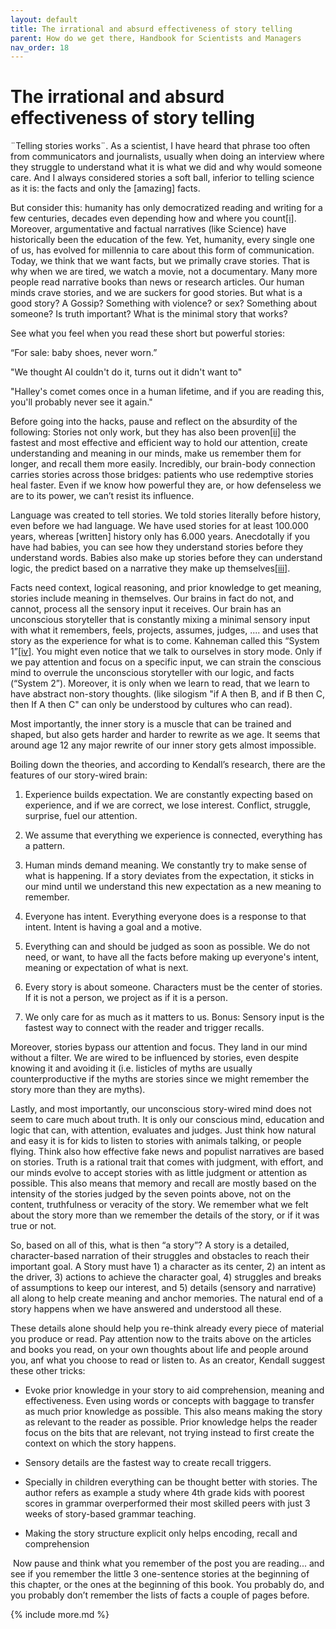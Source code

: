```yaml
---
layout: default
title: The irrational and absurd effectiveness of story telling
parent: How do we get there, Handbook for Scientists and Managers
nav_order: 18
---
```


# The irrational and absurd effectiveness of story telling

¨Telling stories works¨. As a scientist, I have heard that phrase too often from communicators and journalists, usually when doing an interview where they struggle to understand what it is what we did and why would someone care. And I always considered stories a soft ball, inferior to telling science as it is: the facts and only the [amazing] facts.

But consider this: humanity has only democratized reading and writing for a few centuries, decades even depending how and where you count[[i]](#_edn1). Moreover, argumentative and factual narratives (like Science) have historically been the education of the few. Yet, humanity, every single one of us, has evolved for millennia to care about this form of communication. Today, we think that we want facts, but we primally crave stories. That is why when we are tired, we watch a movie, not a documentary. Many more people read narrative books than news or research articles. Our human minds crave stories, and we are suckers for good stories. But what is a good story? A Gossip? Something with violence? or sex? Something about someone? Is truth important? What is the minimal story that works?

See what you feel when you read these short but powerful stories:

“For sale: baby shoes, never worn.”

"We thought AI couldn't do it, turns out it didn't want to"

"Halley's comet comes once in a human lifetime, and if you are reading this, you'll probably never see it again."

Before going into the hacks, pause and reflect on the absurdity of the following: Stories not only work, but they has also been proven[[ii]](#_edn2) the fastest and most effective and efficient way to hold our attention, create understanding and meaning in our minds, make us remember them for longer, and recall them more easily. Incredibly, our brain-body connection carries stories across those bridges: patients who use redemptive stories heal faster. Even if we know how powerful they are, or how defenseless we are to its power, we can’t resist its influence.

Language was created to tell stories. We told stories literally before history, even before we had language. We have used stories for at least 100.000 years, whereas [written] history only has 6.000 years. Anecdotally if you have had babies, you can see how they understand stories before they understand words. Babies also make up stories before they can understand logic, the predict based on a narrative they make up themselves[[iii]](#_edn3).

Facts need context, logical reasoning, and prior knowledge to get meaning, stories include meaning in themselves. Our brains in fact do not, and cannot, process all the sensory input it receives. Our brain has an unconscious storyteller that is constantly mixing a minimal sensory input with what it remembers, feels, projects, assumes, judges, .... and uses that story as the experience for what is to come. Kahneman called this “System 1”[[iv]](#_edn4). You might even notice that we talk to ourselves in story mode. Only if we pay attention and focus on a specific input, we can strain the conscious mind to overrule the unconscious storyteller with our logic, and facts (“System 2”). Moreover, it is only when we learn to read, that we learn to have abstract non-story thoughts. (like silogism "if A then B, and if B then C, then If A then C" can only be understood by cultures who can read).

Most importantly, the inner story is a muscle that can be trained and shaped, but also gets harder and harder to rewrite as we age. It seems that around age 12 any major rewrite of our inner story gets almost impossible.

Boiling down the theories, and according to Kendall’s research, there are the features of our story-wired brain:

1. Experience builds expectation. We are constantly expecting based on experience, and if we are correct, we lose interest. Conflict, struggle, surprise, fuel our attention.

2. We assume that everything we experience is connected, everything has a pattern.

3. Human minds demand meaning. We constantly try to make sense of what is happening. If a story deviates from the expectation, it sticks in our mind until we understand this new expectation as a new meaning to remember.

4. Everyone has intent. Everything everyone does is a response to that intent. Intent is having a goal and a motive.

5. Everything can and should be judged as soon as possible. We do not need, or want, to have all the facts before making up everyone's intent, meaning or expectation of what is next.

6. Every story is about someone. Characters must be the center of stories. If it is not a person, we project as if it is a person.

7. We only care for as much as it matters to us. Bonus: Sensory input is the fastest way to connect with the reader and trigger recalls.

Moreover, stories bypass our attention and focus. They land in our mind without a filter. We are wired to be influenced by stories, even despite knowing it and avoiding it (i.e. listicles of myths are usually counterproductive if the myths are stories since we might remember the story more than they are myths).

Lastly, and most importantly, our unconscious story-wired mind does not seem to care much about truth. It is only our conscious mind, education and logic that can, with attention, evaluates and judges. Just think how natural and easy it is for kids to listen to stories with animals talking, or people flying. Think also how effective fake news and populist narratives are based on stories. Truth is a rational trait that comes with judgment, with effort, and our minds evolve to accept stories with as little judgment or attention as possible. This also means that memory and recall are mostly based on the intensity of the stories judged by the seven points above, not on the content, truthfulness or veracity of the story. We remember what we felt about the story more than we remember the details of the story, or if it was true or not.

So, based on all of this, what is then “a story”? A story is a detailed, character-based narration of their struggles and obstacles to reach their important goal. A Story must have 1) a character as its center, 2) an intent as the driver, 3) actions to achieve the character goal, 4) struggles and breaks of assumptions to keep our interest, and 5) details (sensory and narrative) all along to help create meaning and anchor memories. The natural end of a story happens when we have answered and understood all these.

These details alone should help you re-think already every piece of material you produce or read. Pay attention now to the traits above on the articles and books you read, on your own thoughts about life and people around you, anf what you choose to read or listen to. As an creator, Kendall suggest these other tricks:

* Evoke prior knowledge in your story to aid comprehension, meaning and effectiveness. Even using words or concepts with baggage to transfer as much prior knowledge as possible. This also means making the story as relevant to the reader as possible. Prior knowledge helps the reader focus on the bits that are relevant, not trying instead to first create the context on which the story happens.

* Sensory details are the fastest way to create recall triggers.

* Specially in children everything can be thought better with stories. The author refers as example a study where 4th grade kids with poorest scores in grammar overperformed their most skilled peers with just 3 weeks of story-based grammar teaching.

* Making the story structure explicit only helps encoding, recall and comprehension

 Now pause and think what you remember of the post you are reading... and see if you remember the little 3 one-sentence stories at the beginning of this chapter, or the ones at the beginning of this book. You probably do, and you probably don’t remember the lists of facts a couple of pages before.

  

{% include more.md %}
